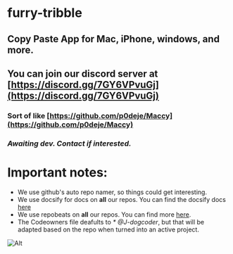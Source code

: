 # furry-tribble
## Copy Paste App for Mac, iPhone, windows, and more.
## You can join our discord server at [https://discord.gg/7GY6VPvuGj](https://discord.gg/7GY6VPvuGj)
### Sort of like [https://github.com/p0deje/Maccy](https://github.com/p0deje/Maccy)
### _Awaiting dev. Contact if interested._


# Important notes:
* We use github's auto repo namer, so things could get interesting.
* We use docsify for docs on **all** our repos. You can find the docsify docs [here](https://docsify.js.org/#/?id=docsify)
* We use repobeats on **all** our repos. You can find more [here](https://repobeats.axiom.co/configs).
* The Codeowners file deafults to _* @J-dogcoder_, but that will be adapted based on the repo when turned into an active project.

![Alt](https://repobeats.axiom.co/api/embed/c3884ed23f100acd4d75f988320b34404c94f275.svg "Repobeats analytics image")
